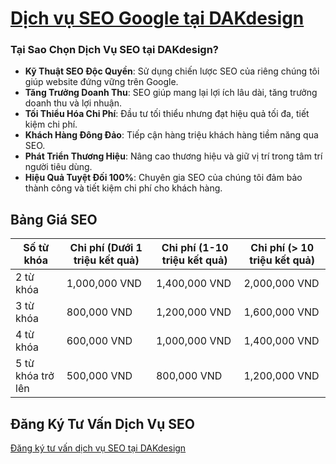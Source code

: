 # [Dịch vụ SEO Google tại DAKdesign](https://www.dakdesign.net/dich-vu-seo-google/)

### Tại Sao Chọn Dịch Vụ SEO tại DAKdesign?

- **Kỹ Thuật SEO Độc Quyền**: Sử dụng chiến lược SEO của riêng chúng tôi giúp website đứng vững trên Google.
- **Tăng Trưởng Doanh Thu**: SEO giúp mang lại lợi ích lâu dài, tăng trưởng doanh thu và lợi nhuận.
- **Tối Thiểu Hóa Chi Phí**: Đầu tư tối thiểu nhưng đạt hiệu quả tối đa, tiết kiệm chi phí.
- **Khách Hàng Đông Đảo**: Tiếp cận hàng triệu khách hàng tiềm năng qua SEO.
- **Phát Triển Thương Hiệu**: Nâng cao thương hiệu và giữ vị trí trong tâm trí người tiêu dùng.
- **Hiệu Quả Tuyệt Đối 100%**: Chuyên gia SEO của chúng tôi đảm bảo thành công và tiết kiệm chi phí cho khách hàng.

## Bảng Giá SEO

| Số từ khóa | Chi phí (Dưới 1 triệu kết quả) | Chi phí (1-10 triệu kết quả) | Chi phí (> 10 triệu kết quả) |
|------------|---------------------------------|-------------------------------|------------------------------|
| 2 từ khóa  | 1,000,000 VND                   | 1,400,000 VND                 | 2,000,000 VND                |
| 3 từ khóa  | 800,000 VND                     | 1,200,000 VND                 | 1,600,000 VND                |
| 4 từ khóa  | 600,000 VND                     | 1,000,000 VND                 | 1,400,000 VND                |
| 5 từ khóa trở lên | 500,000 VND               | 800,000 VND                   | 1,200,000 VND                |

## Đăng Ký Tư Vấn Dịch Vụ SEO


[Đăng ký tư vấn dịch vụ SEO tại DAKdesign](https://www.dakdesign.net/)
